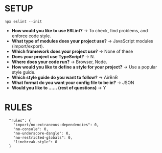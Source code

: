 # SETUP
```
npx eslint --init
```
* **How would you like to use ESLint?** -> To check, find problems, and enforce code style.
* **What type of modules does your project use?** -> JavaScript modules (import/export).
* **Which framework does your project use?** -> None of these
* **Does your project use TypeScript?** -> N.
* **Where does your code run?** -> Browser, Node.
* **How would you like to define a style for your project?** -> Use a popular style guide.
* **Which style guide do you want to follow?** -> AirBnB
* **What format do you want your config file to be in?** -> JSON
* **Would you like to …… (rest of questions)** -> Y

# RULES
```
  "rules": {
    "import/no-extraneous-dependencies": 0,
    "no-console": 0,
    "no-underscore-dangle": 0,
    "no-restricted-globals": 0,
    "linebreak-style": 0
  }
```